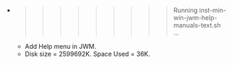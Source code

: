 * >>>>>>>>> Running inst-min-win-jwm-help-manuals-text.sh ...
  * Add Help menu in JWM.
  * Disk size = 2599692K. Space Used = 36K.
